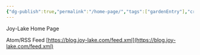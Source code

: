 ```yaml
---
{"dg-publish":true,"permalink":"/home-page/","tags":["gardenEntry"],"created":"2024-02-25T01:43:33.472+08:00","updated":"2024-02-25T02:56:05.976+08:00"}
---
```


Joy-Lake Home Page

Atom/RSS Feed
[https://blog.joy-lake.com/feed.xml](https://blog.joy-lake.com/feed.xml)
